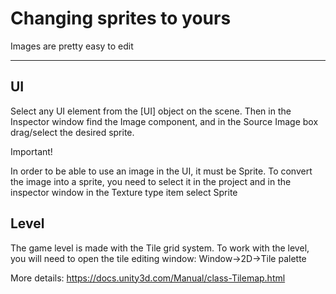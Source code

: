# Changing sprites to yours
Images are pretty easy to edit
****

## UI
Select any UI element from the [UI] object on the scene. 
Then in the Inspector window find the Image component, and in the Source Image box drag/select the desired sprite.

Important!

In order to be able to use an image in the UI, it must be Sprite. 
To convert the image into a sprite, you need to select it in the project and in the inspector window in the Texture type item select Sprite

## Level
The game level is made with the Tile grid system.
To work with the level, you will need to open the tile editing window:
Window->2D->Tile palette

More details:
https://docs.unity3d.com/Manual/class-Tilemap.html